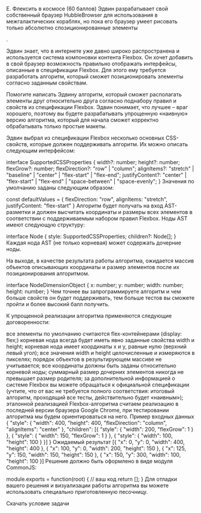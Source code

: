 E. Флексить в космосе (60 баллов)
Эдвин разрабатывает свой собственный браузер HubbleBrowser для использования в межгалактических кораблях, но пока его браузер умеет рисовать только абсолютно спозиционированные элементы <div>.

Эдвин знает, что в интернете уже давно широко распространена и используется система компоновки контента Flexbox. Он хочет добавить в свой браузер возможность правильно отображать интерфейсы, описанные в спецификации Flexbox. Для этого ему требуется разработать алгоритм, который сможет позиционировать элементы согласно заданным свойствам.

Помогите написать Эдвину алгоритм, который сможет располагать элементы друг относительно друга согласно поднабору правил и свойств из спецификации Flexbox. Эдвин понимает, что лучшее – враг хорошего, поэтому вы будете разрабатывать упрощенную «наивную» версию алгоритма, который для начала сможет корректно обрабатывать только простые макеты.

Эдвин выбрал из спецификации Flexbox несколько основных CSS-свойств, которые должен поддерживать алгоритм. Их можно описать следующим интерфейсом:

interface SupportedCSSProperties {
  width?: number;
  height?: number;
  flexGrow?: number;
  flexDirection?: "row" | "column";
  alignItems?: "stretch" | "baseline" | "center" | "flex-start" | "flex-end";
  justifyContent?: "center" | "flex-start" | "flex-end" | "space-between" 
    | "space-evenly";
}
Значения по умолчанию заданы следующим образом:

const defaultValues = {
  flexDirection: "row",
  alignItems: "stretch",
  justifyContent: "flex-start"
}
Алгоритм будет получать на вход AST-разметки и должен высчитать координаты и размеры всех элементов в соответствии с поддерживаемым набором правил Flexbox. Ноды AST имеют следующую структуру:

interface Node {
  style: SupportedCSSProperties;
  children?: Node[];
}
Каждая нода AST (не только корневая) может содержать дочерние ноды.

На выходе, в качестве результата работы алгоритма, ожидается массив объектов описывающих координаты и размер элементов после их позиционирования алгоритмом.

interface NodeDimensionObject {
  x: number;
  y: number;
  width: number;
  height: number;
}
Чем точнее вы запрограммируете алгоритм и чем больше свойств он будет поддерживать, тем больше тестов вы сможете пройти и более высокий балл получить.

К упрощенной реализации алгоритма применяются следующие договоренности:

все элементы по умолчанию считаются flex-контейнерами (display: flex;)
корневая нода всегда будет иметь явно заданные свойства width и height;
корневая нода имеет координаты x и y, равные нулю (верхний левый угол);
все значения width и height целочисленные и измеряются в пикселях;
порядок объектов в результирующем массиве не учитывается;
все координаты должны быть заданы относительно корневой ноды;
суммарный размер дочерних элементов никогда не превышает размер родителя;
за дополнительной информацией о системе Flexbox вы можете обращаться к официальной спецификации (учтите, что от вас не требуется полного соответствия: итоговый алгоритм, проходящий все тесты, действительно будет «наивным»);
эталонной реализацией Flexbox-алгоритма считаем реализацию в последней версии браузера Google Chrome, при тестировании алгоритма мы будем ориентироваться на него.
Пример входных данных
{
    "style": {
        "width": 400,
        "height": 400,
        "flexDirection": "column",
        "alignItems": "center"
    },
    "children": [{
        "style": {
            "width": 200,
            "flexGrow": 1
        }
    }, {
        "style": {
            "width": 150,
            "flexGrow": 1
        }
    }, {
        "style": {
            "width": 100,
            "height": 100
        }
    }]
}
Ожидаемый результат
[{
    "x": 0,
    "y": 0,
    "width": 400,
    "height": 400
}, {
    "x": 100,
    "y": 0,
    "width": 200,
    "height": 150
}, {
    "x": 125,
    "y": 150,
    "width": 150,
    "height": 150
}, {
    "x": 150,
    "y": 300,
    "width": 100,
    "height": 100
}]
Решение должно быть оформлено в виде модуля СommonJS:

module.exports = function(root) {
  // ваш код
  return [];
}
Для отладки вашего решения и визуализации работы алгоритма вы можете использовать специально приготовленную песочницу.

Скачать условие задачи
